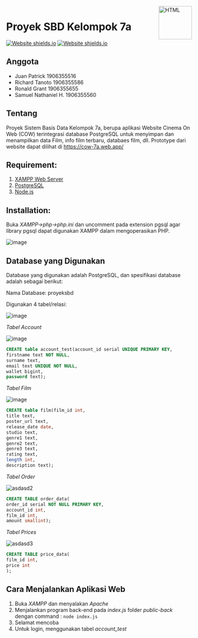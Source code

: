 <a href="https://github.com/rainzoneg/proyek-SBD/">
    <img src="https://upload.wikimedia.org/wikipedia/commons/thumb/6/61/HTML5_logo_and_wordmark.svg/180px-HTML5_logo_and_wordmark.svg.png" alt="HTML" title="HTML" align="right" height="90" />
</a>

# Proyek SBD Kelompok 7a
[![Website shields.io](https://img.shields.io/website-up-down-green-red/http/shields.io.svg)](https://cow-7a.web.app/)
[![Website shields.io](https://img.shields.io/badge/made%20with-bootstrap-orange?&style=plastic)](https://cow-7a.web.app/)



## Anggota
* Juan Patrick 1906355516
* Richard Tanoto 1906355586
* Ronald Grant 1906355655
* Samuel Nathaniel H. 1906355560

## Tentang
Proyek Sistem Basis Data Kelompok 7a, berupa aplikasi Website Cinema On Web (COW) terintegrasi database PostgreSQL untuk menyimpan dan menampilkan data
Film, info film terbaru, databaes film, dll. Prototype dari website dapat dilihat di https://cow-7a.web.app/

## Requirement:
1. [XAMPP Web Server](https://www.apachefriends.org/download.html)
2. [PostgreSQL](https://www.postgresql.org/download/)
3. [Node.js](https://nodejs.org/en/)


## Installation:
Buka *XAMPP->php->php.ini* dan uncomment pada extension pgsql agar library pgsql dapat digunakan XAMPP dalam mengoperasikan PHP.

![image](https://user-images.githubusercontent.com/80802092/121706702-12c0dd00-cb00-11eb-86a6-13a1a54300e5.png)


## Database yang Digunakan
Database yang digunakan adalah PostgreSQL, dan spesifikasi database adalah sebagai berikut:

Nama Database: proyeksbd

Digunakan 4 tabel/relasi:

![image](https://user-images.githubusercontent.com/68103682/120690166-108ecb00-c4cf-11eb-9d1f-0a6851d6da22.png)

*Tabel Account*

![image](https://user-images.githubusercontent.com/68103682/121511790-3b1edd80-ca13-11eb-972c-437dc49ddd04.png)


```SQL
CREATE table account_test(account_id serial UNIQUE PRIMARY KEY, 
firstname text NOT NULL,
surname text,
email text UNIQUE NOT NULL,
wallet bigint,
password text);

```

*Tabel Film*

![image](https://user-images.githubusercontent.com/68103682/120690766-d2de7200-c4cf-11eb-9c54-8e8241e39c00.png)

```SQL
CREATE table film(film_id int, 
title text,
poster_url text,
release_date date,
studio text,
genre1 text,
genre2 text,
genre3 text,
rating text,
length int,
description text);
```

*Tabel Order*

![asdasd2](https://user-images.githubusercontent.com/68103682/121388523-bfbb1e80-c975-11eb-9d7f-ccec3248a707.PNG)

```SQL
CREATE TABLE order_data(
order_id serial NOT NULL PRIMARY KEY,
account_id int,
film_id int,
amount smallint);
```

*Tabel Prices*

![asdasd3](https://user-images.githubusercontent.com/68103682/121388866-090b6e00-c976-11eb-983d-4a8af1a2b953.PNG)

```SQL
CREATE TABLE price_data(
film_id int,
price int
);
```


## Cara Menjalankan Aplikasi Web

1. Buka *XAMPP* dan menyalakan *Apache*
2. Menjalankan program back-end pada *index.js* folder *public-back* dengan command : `node index.js`
3. Selamat mencoba
4. Untuk login, menggunakan tabel *account_test*









